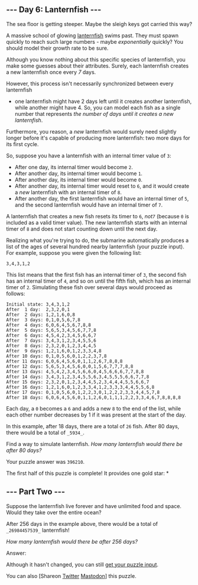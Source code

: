 ## \--- Day 6: Lanternfish ---

The sea floor is getting steeper. Maybe the sleigh keys got carried this way?

A massive school of glowing
[lanternfish](https://en.wikipedia.org/wiki/Lanternfish) swims past. They must
spawn quickly to reach such large numbers - maybe _exponentially_ quickly? You
should model their growth rate to be sure.

Although you know nothing about this specific species of lanternfish, you make
some guesses about their attributes. Surely, each lanternfish creates a new
lanternfish once every _7_ days.

However, this process isn't necessarily synchronized between every lanternfish
- one lanternfish might have 2 days left until it creates another lanternfish,
while another might have 4. So, you can model each fish as a single number
that represents _the number of days until it creates a new lanternfish_.

Furthermore, you reason, a _new_ lanternfish would surely need slightly longer
before it's capable of producing more lanternfish: two more days for its first
cycle.

So, suppose you have a lanternfish with an internal timer value of `3`:

  * After one day, its internal timer would become `2`.
  * After another day, its internal timer would become `1`.
  * After another day, its internal timer would become `0`.
  * After another day, its internal timer would reset to `6`, and it would create a _new_ lanternfish with an internal timer of `8`.
  * After another day, the first lanternfish would have an internal timer of `5`, and the second lanternfish would have an internal timer of `7`.

A lanternfish that creates a new fish resets its timer to `6`, _not`7`_
(because `0` is included as a valid timer value). The new lanternfish starts
with an internal timer of `8` and does not start counting down until the next
day.

Realizing what you're trying to do, the submarine automatically produces a
list of the ages of several hundred nearby lanternfish (your puzzle input).
For example, suppose you were given the following list:

    
    
    3,4,3,1,2

This list means that the first fish has an internal timer of `3`, the second
fish has an internal timer of `4`, and so on until the fifth fish, which has
an internal timer of `2`. Simulating these fish over several days would
proceed as follows:

    
    
    Initial state: 3,4,3,1,2
    After  1 day:  2,3,2,0,1
    After  2 days: 1,2,1,6,0,8
    After  3 days: 0,1,0,5,6,7,8
    After  4 days: 6,0,6,4,5,6,7,8,8
    After  5 days: 5,6,5,3,4,5,6,7,7,8
    After  6 days: 4,5,4,2,3,4,5,6,6,7
    After  7 days: 3,4,3,1,2,3,4,5,5,6
    After  8 days: 2,3,2,0,1,2,3,4,4,5
    After  9 days: 1,2,1,6,0,1,2,3,3,4,8
    After 10 days: 0,1,0,5,6,0,1,2,2,3,7,8
    After 11 days: 6,0,6,4,5,6,0,1,1,2,6,7,8,8,8
    After 12 days: 5,6,5,3,4,5,6,0,0,1,5,6,7,7,7,8,8
    After 13 days: 4,5,4,2,3,4,5,6,6,0,4,5,6,6,6,7,7,8,8
    After 14 days: 3,4,3,1,2,3,4,5,5,6,3,4,5,5,5,6,6,7,7,8
    After 15 days: 2,3,2,0,1,2,3,4,4,5,2,3,4,4,4,5,5,6,6,7
    After 16 days: 1,2,1,6,0,1,2,3,3,4,1,2,3,3,3,4,4,5,5,6,8
    After 17 days: 0,1,0,5,6,0,1,2,2,3,0,1,2,2,2,3,3,4,4,5,7,8
    After 18 days: 6,0,6,4,5,6,0,1,1,2,6,0,1,1,1,2,2,3,3,4,6,7,8,8,8,8
    

Each day, a `0` becomes a `6` and adds a new `8` to the end of the list, while
each other number decreases by 1 if it was present at the start of the day.

In this example, after 18 days, there are a total of `26` fish. After 80 days,
there would be a total of `_5934_`.

Find a way to simulate lanternfish. _How many lanternfish would there be after
80 days?_

Your puzzle answer was `396210`.

The first half of this puzzle is complete! It provides one gold star: *

## \--- Part Two ---

Suppose the lanternfish live forever and have unlimited food and space. Would
they take over the entire ocean?

After 256 days in the example above, there would be a total of `_26984457539_`
lanternfish!

_How many lanternfish would there be after 256 days?_

Answer:

Although it hasn't changed, you can still [get your puzzle input](6/input).

You can also [Shareon
[Twitter](https://twitter.com/intent/tweet?text=I%27ve+completed+Part+One+of+%22Lanternfish%22+%2D+Day+6+%2D+Advent+of+Code+2021&url=https%3A%2F%2Fadventofcode%2Ecom%2F2021%2Fday%2F6&related=ericwastl&hashtags=AdventOfCode)
[Mastodon](javascript:void\(0\);)] this puzzle.

